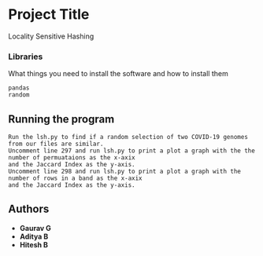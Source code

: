 # Project Title

Locality Sensitive Hashing


### Libraries

What things you need to install the software and how to install them

```
pandas
random
```


## Running the program


```
Run the lsh.py to find if a random selection of two COVID-19 genomes from our files are similar.
Uncomment line 297 and run lsh.py to print a plot a graph with the the number of permuataions as the x-axix
and the Jaccard Index as the y-axis.
Uncomment line 298 and run lsh.py to print a plot a graph with the number of rows in a band as the x-axix
and the Jaccard Index as the y-axis.
```



## Authors

* **Gaurav G**
* **Aditya B**
* **Hitesh B**



